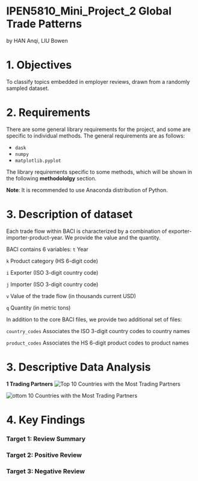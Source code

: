 

# IPEN5810_Mini_Project_2 Global Trade Patterns
by HAN Anqi, LIU Bowen

# 1. Objectives
To classify topics embedded in employer reviews, drawn from a randomly sampled dataset. 

# 2. Requirements

There are some general library requirements for the project, and some are specific to individual methods. The general requirements are as follows:
* `dask`
* `numpy`
* `matplotlib.pyplot`


The library requirements specific to some methods, which will be shown in the following **methodololgy** section.

**Note**: It is recommended to use Anaconda distribution of Python.

# 3. Description of dataset
Each trade flow within BACI is characterized by a combination of exporter-importer-product-year. We provide the value and the quantity.

BACI contains 6 variables:
`t` Year

`k` Product category (HS 6-digit code)

`i` Exporter (ISO 3-digit country code)

`j` Importer (ISO 3-digit country code)

`v` Value of the trade flow (in thousands current USD)

`q` Quantity (in metric tons)

In addition to the core BACI files, we provide two additional set of files:

`country_codes` Associates the ISO 3-digit country codes to country names

`product_codes` Associates the HS 6-digit product codes to product names
# 3. Descriptive Data Analysis
**1 Trading Partners**
![Top 10 Countries with the Most Trading Partners](%22E:%5CHKUST%28GZ%29%5CT2%EF%BC%8C23-24%5CIPEN%20Data%20Science%5Cmini%20project%202%5CPlotting%5CTop%2010%20Countries%20with%20the%20Most%20Trading%20Partners.png%22)

![ottom 10 Countries with the Most Trading Partners](%22C:%5CUsers%5Chuawei%5CPictures%5CScreenshots%5CBottom%2010%20Countries%20with%20the%20Most%20Trading%20Partners.png%22)

# 4. Key Findings

### Target 1: Review Summary

### Target 2: Positive Review

### Target 3: Negative Review
